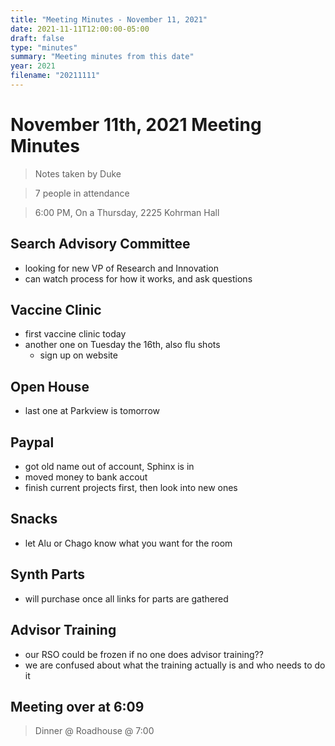 ```yaml
---
title: "Meeting Minutes - November 11, 2021"
date: 2021-11-11T12:00:00-05:00
draft: false
type: "minutes"
summary: "Meeting minutes from this date"
year: 2021
filename: "20211111"
---
```


# November 11th, 2021 Meeting Minutes
> Notes taken by Duke

> 7 people in attendance

> 6:00 PM, On a Thursday, 2225 Kohrman Hall

## Search Advisory Committee
- looking for new VP of Research and Innovation
- can watch process for how it works, and ask questions

## Vaccine Clinic
- first vaccine clinic today
- another one on Tuesday the 16th, also flu shots
    - sign up on website

## Open House
- last one at Parkview is tomorrow

## Paypal
- got old name out of account, Sphinx is in
- moved money to bank accout
- finish current projects first, then look into new ones

## Snacks
- let Alu or Chago know what you want for the room

## Synth Parts
- will purchase once all links for parts are gathered

## Advisor Training
- our RSO could be frozen if no one does advisor training??
- we are confused about what the training actually is and who needs to do it

## Meeting over at 6:09
> Dinner @ Roadhouse @ 7:00

